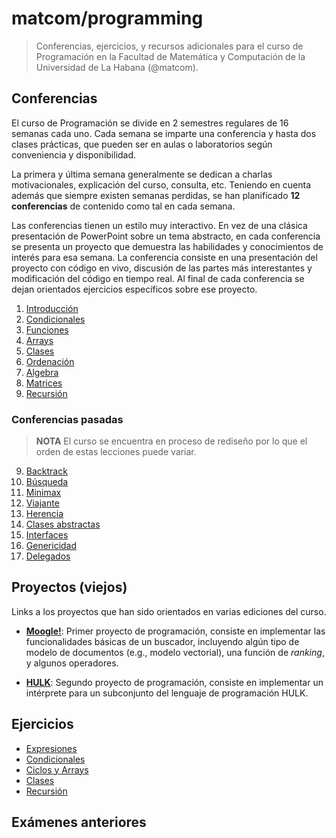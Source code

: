 # matcom/programming

> Conferencias, ejercicios, y recursos adicionales para el curso de Programación en la Facultad de Matemática y Computación de la Universidad de La Habana (@matcom).

## Conferencias

El curso de Programación se divide en 2 semestres regulares de 16 semanas cada uno. Cada semana se imparte una conferencia y hasta dos clases prácticas, que pueden ser en aulas o laboratorios según conveniencia y disponibilidad.

La primera y última semana generalmente se dedican a charlas motivacionales, explicación del curso, consulta, etc. Teniendo en cuenta además que siempre existen semanas perdidas, se han planificado **12 conferencias** de contenido como tal en cada semana.

Las conferencias tienen un estilo muy interactivo. En vez de una clásica presentación de PowerPoint sobre un tema abstracto, en cada conferencia se presenta un proyecto que demuestra las habilidades y conocimientos de interés para esa semana. La conferencia consiste en una presentación del proyecto con código en vivo, discusión de las partes más interestantes y modificación del código en tiempo real. Al final de cada conferencia se dejan orientados ejercicios específicos sobre ese proyecto.

1. [Introducción](./conferences/01-intro)
2. [Condicionales](./conferences/02-conditionals)
3. [Funciones](./conferences/03-functions)
4. [Arrays](./conferences/04-arrays)
5. [Clases](./conferences/05-classes)
6. [Ordenación](./conferences/06-sorting)
7. [Algebra](./conferences/07-algebra)
8. [Matrices](./conferences/08-matrices)
9. [Recursión](./conferences/09-recursion)

### Conferencias pasadas

> **NOTA** El curso se encuentra en proceso de rediseño por lo que el orden de estas lecciones puede variar.

9. [Backtrack](./conferences/09-backtrack)
10. [Búsqueda](./conferences/10-search)
11. [Minimax](./conferences/11-minimax)
12. [Viajante](./conferences/12-tsp)
13. [Herencia](./conferences/13-inheritance)
14. [Clases abstractas](./conferences/14-evaluator)
15. [Interfaces](./conferences/15-interfaces)
16. [Genericidad](./conferences/16-generics)
17. [Delegados](./conferences/17-delegates)

## Proyectos (viejos)

Links a los proyectos que han sido orientados en varias ediciones del curso.

- [**Moogle!**](https://github.com/matcom/moogle): Primer proyecto de programación, consiste en implementar las funcionalidades básicas de un buscador, incluyendo algún tipo de modelo de documentos (e.g., modelo vectorial), una función de *ranking*, y algunos operadores.

- [**HULK**](./projects/hulk/Readme.md): Segundo proyecto de programación, consiste en implementar un intérprete para un subconjunto del lenguaje de programación HULK.

## Ejercicios

- [Expresiones](./exercises/01_types_expressions.md)
- [Condicionales](./exercises/02_conditionals_cycles.md)
- [Ciclos y Arrays](./exercises/03_cycles_arrays.md)
- [Clases](./exercises/04_clases.md)
- [Recursión](./exercises/05_recursion.md)

## Exámenes anteriores
